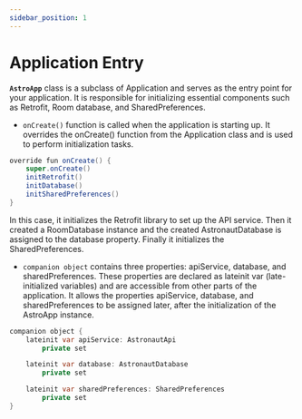 ```yaml
---
sidebar_position: 1
---
```


# Application Entry 
**`AstroApp`** class is a subclass of Application and serves as the entry point for your application. It is responsible for initializing essential components such as Retrofit, Room database, and SharedPreferences.

- `onCreate()` function is called when the application is starting up. It overrides the onCreate() function from the Application class and is used to perform initialization tasks.
```java
override fun onCreate() {
    super.onCreate()
    initRetrofit()
    initDatabase()
    initSharedPreferences()
}
``` 
In this case, it initializes the Retrofit library to set up the API service. Then it created a RoomDatabase instance and the created AstronautDatabase is assigned to the database property. Finally it initializes the SharedPreferences. 
- `companion object` contains three properties: apiService, database, and sharedPreferences. These properties are declared as lateinit var (late-initialized variables) and are accessible from other parts of the application. It allows the properties apiService, database, and sharedPreferences to be assigned later, after the initialization of the AstroApp instance.
```java
companion object {
    lateinit var apiService: AstronautApi
        private set

    lateinit var database: AstronautDatabase
        private set

    lateinit var sharedPreferences: SharedPreferences
        private set
}
``` 